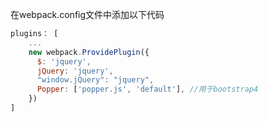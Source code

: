 在webpack.config文件中添加以下代码

```js
plugins： [
    ...
    new webpack.ProvidePlugin({
      $: 'jquery',
      jQuery: 'jquery',
      "window.jQuery": "jquery",
      Popper: ['popper.js', 'default'], //用于bootstrap4
    })
]
```

